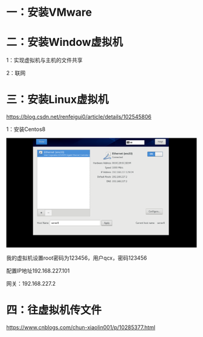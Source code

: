 # 一：安装VMware





# 二：安装Window虚拟机

1：实现虚拟机与主机的文件共享

2：联网



# 三：安装Linux虚拟机

https://blog.csdn.net/renfeigui0/article/details/102545806

1：安装Centos8

![image-20210115161530025](media/image-20210115161530025.png)

我的虚拟机设置root密码为123456，用户qcx，密码123456

配置IP地址192.168.227.101

网关：192.168.227.2





# 四：往虚拟机传文件

https://www.cnblogs.com/chun-xiaolin001/p/10285377.html